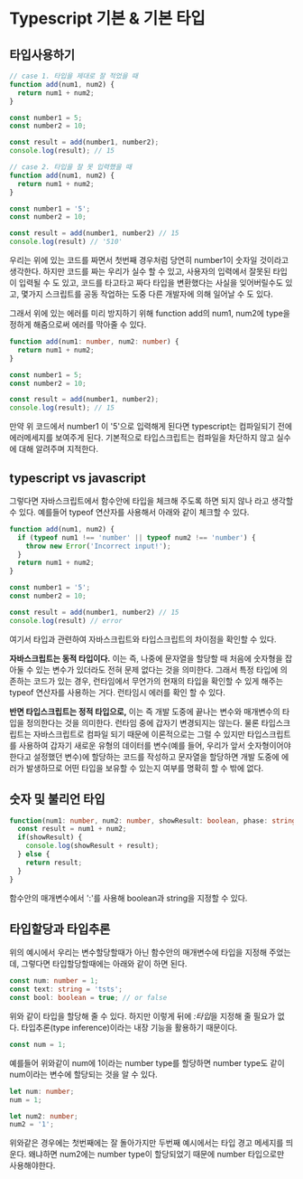 # Typescript 기본 & 기본 타입
## 타입사용하기

```js
// case 1. 타입을 제대로 잘 적었을 때
function add(num1, num2) {
  return num1 + num2;
}

const number1 = 5;
const number2 = 10;

const result = add(number1, number2);
console.log(result); // 15

// case 2. 타입을 잘 못 입력했을 때 
function add(num1, num2) {
  return num1 + num2;
}

const number1 = '5';
const number2 = 10;

const result = add(number1, number2) // 15
console.log(result) // '510'
```
우리는 위에 있는 코드를 짜면서 첫번째 경우처럼 당연히 number1이 숫자일 것이라고 생각한다.
하지만 코드를 짜는 우리가 실수 할 수 있고, 사용자의 입력에서 잘못된 타입이 입력될 수 도 있고, 
코드를 타고타고 짜다 타입을 변환했다는 사실을 잊어버릴수도 있고, 몇가지 스크립트를 공동 작업하는 도중 다른 개발자에 의해 일어날 수 도 있다.

그래서 위에 있는 에러를 미리 방지하기 위해 function add의 num1, num2에 type을 정하게 해줌으로써 에러를 막아줄 수 있다. 

```ts
function add(num1: number, num2: number) {
  return num1 + num2;
}

const number1 = 5;
const number2 = 10;

const result = add(number1, number2);
console.log(result); // 15

```
만약 위 코드에서 number1 이 '5'으로 입력해게 된다면 typescript는 컴파일되기 전에 에러메세지를 보여주게 된다. 
기본적으로 타입스크립트는 컴파일을 차단하지 않고 실수에 대해 알려주며 지적한다. 


## typescript vs javascript 
그렇다면 자바스크립트에서 함수안에 타입을 체크해 주도록 하면 되지 않나 라고 생각할 수 있다. 예를들어 typeof 연산자를 사용해서 아래와 같이 체크할 수 있다. 
```js 
function add(num1, num2) {
  if (typeof num1 !== 'number' || typeof num2 !== 'number') {
    throw new Error('Incorrect input!');
  }
  return num1 + num2;
}

const number1 = '5';
const number2 = 10;

const result = add(number1, number2) // 15
console.log(result) // error
```

여기서 타입과 관련하여 자바스크립트와 타입스크립트의 차이점을 확인할 수 있다. 

  **자바스크립트는 동적 타입이다.** 이는 즉, 나중에 문자열을 할당할 때 처음에 숫자형을 잡아둘 수 있는 변수가 있더라도 전혀 문제 없다는 것을 의미한다. 그래서 특정 타입에 의존하는 코드가 있는 경우, 런타임에서 무언가의 현재의 타입을 확인할 수 있게 해주는 typeof 연산자를 사용하는 거다. 런타임시 에러를 확인 할 수 있다.

  **반면 타입스크립트는 정적 타입으로,** 이는 즉 개발 도중에 끝나는 변수와 매개변수의 타입을 정의한다는 것을 의미한다. 런타임 중에 갑자기 변경되지는 않는다. 물론 타입스크립트는 자바스크립트로 컴파일 되기 때문에 이론적으로는 그럴 수 있지만 타입스크립트를 사용하여 갑자기 새로운 유형의 데이터를 변수(예를 들어, 우리가 앞서 숫자형이어야 한다고 설정했던 변수)에 할당하는 코드를 작성하고 문자열을 할당하면 개발 도중에 에러가 발생하므로 어떤 타입을 보유할 수 있는지 여부를 명확히 할 수 밖에 없다.

## 숫자 및 불리언 타입 

```ts
function(num1: number, num2: number, showResult: boolean, phase: string) {
  const result = num1 + num2;
  if(showResult) {
    console.log(showResult + result);
  } else {
    return result;
  }
}
```
함수안의 매개변수에서 ':'를 사용해 boolean과 string을 지정할 수 있다. 

## 타입할당과 타입추론

  위의 예시에서 우리는 변수할당할때가 아닌 함수안의 매개변수에 타입을 지정해 주었는데, 그렇다면 타입할당할때에는 아래와 같이 하면 된다. 
```ts
const num: number = 1;
const text: string = 'tsts';
const bool: boolean = true; // or false
```
  위와 같이 타입을 할당해 줄 수 있다. 하지만 이렇게 뒤에 *:타입*을 지정해 줄 필요가 없다. 타입추론(type inference)이라는 내장 기능을 활용하기 때문이다.
```ts
const num = 1;
```
  예를들어 위와같이 num에 1이라는 number type를 할당하면 number type도 같이 num이라는 변수에 할당되는 것을 알 수 있다. 
```ts
let num: number;
num = 1;

let num2: number;
num2 = '1';
```
 위와같은 경우에는 첫번째에는 잘 돌아가지만 두번째 예시에서는 타입 경고 메세지를 띄운다. 왜냐하면 num2에는 number type이 할당되었기 때문에 number 타입으로만 사용해야한다. 
